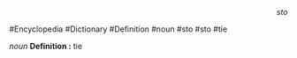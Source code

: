 
<div align="right"><i>sto</i></div>

#Encyclopedia #Dictionary #Definition #noun #sto #sto #tie

*noun*
**Definition :** tie